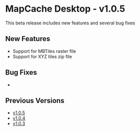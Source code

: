 # MapCache Desktop - v1.0.5

This beta release includes new features and several bug fixes

## New Features
 * Support for MBTiles raster file
 * Support for XYZ tiles zip file
 
## Bug Fixes
 * 


## Previous Versions
 * [v1.0.5](https://github.com/ngageoint/mapcache-electron/blob/v1.0.5/changelog/v1.0.5.md)
 * [v1.0.4](https://github.com/ngageoint/mapcache-electron/blob/v1.0.5/changelog/v1.0.4.md)
 * [v1.0.3](https://github.com/ngageoint/mapcache-electron/blob/v1.0.5/changelog/v1.0.3.md)

